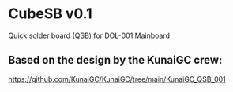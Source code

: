 # CubeSB v0.1
Quick solder board (QSB) for DOL-001 Mainboard

## Based on the design by the KunaiGC crew:
https://github.com/KunaiGC/KunaiGC/tree/main/KunaiGC_QSB_001